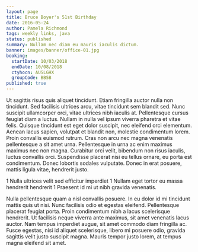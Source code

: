 ```yaml
---
layout: page
title: Bruce Boyer's 51st Birthday
date: 2016-05-24
author: Pamela Richmond
tags: weekly links, java
status: published
summary: Nullam nec diam eu mauris iaculis dictum.
banner: images/banner/office-01.jpg
booking:
  startDate: 10/03/2018
  endDate: 10/08/2018
  ctyhocn: AUSLGHX
  groupCode: BB5B
published: true
---
```

Ut sagittis risus quis aliquet tincidunt. Etiam fringilla auctor nulla non tincidunt. Sed facilisis ultrices arcu, vitae tincidunt sem blandit sed. Nunc suscipit ullamcorper orci, vitae ultrices nibh iaculis at. Pellentesque cursus feugiat diam a luctus. Nullam in nulla vel ipsum viverra pharetra et vitae felis. Quisque tincidunt est eget dolor suscipit, nec eleifend orci elementum. Aenean lacus sapien, volutpat et blandit non, molestie condimentum lorem. Proin convallis euismod rutrum. Cras non arcu nec magna venenatis pellentesque a sit amet urna. Pellentesque in urna ac enim maximus maximus nec non magna. Curabitur orci velit, bibendum non risus iaculis, luctus convallis orci. Suspendisse placerat nisi eu tellus ornare, eu porta est condimentum. Donec lobortis sodales vulputate. Donec in erat posuere, mattis ligula vitae, hendrerit justo.

1 Nulla ultrices velit sed efficitur imperdiet
1 Nullam eget tortor eu massa hendrerit hendrerit
1 Praesent id mi ut nibh gravida venenatis.

Nulla pellentesque quam a nisl convallis posuere. In eu dolor id mi tincidunt mattis quis ut nisi. Nunc facilisis odio et egestas eleifend. Pellentesque placerat feugiat porta. Proin condimentum nibh a lacus scelerisque hendrerit. Ut facilisis neque viverra ante maximus, sit amet venenatis lacus auctor. Nam tempus imperdiet augue, sit amet commodo diam fringilla ac. Fusce egestas, nisi id aliquet scelerisque, libero mi posuere odio, gravida sagittis velit justo suscipit magna. Mauris tempor justo lorem, at tempus magna eleifend sit amet.
